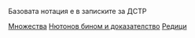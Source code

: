Базовата нотация е в записките за ДСТР

[Множества](./set.md)
[Нютонов бином и доказателство](./binomialTheorem.md)
[Редици](./series.md)
